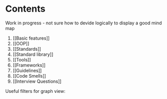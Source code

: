 # Contents 
Work in progress - not sure how to devide logically to display a good mind map 

1. [[Basic features]]
2. [[OOP]] 
3. [[Standards]] 
4. [[Standard library]]
5. [[Tools]] 
6. [[Frameworks]] 
7. [[Guidelines]] 
8. [[Code Smells]] 
9. [[Interview Questions]]


Useful filters for graph view: 